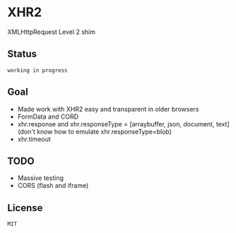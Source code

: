 XHR2
====

XMLHttpRequest Level 2 shim

## Status

	working in progress

## Goal
- Made work with XHR2 easy and transparent in older browsers
- FormData and CORD
- xhr.response and xhr.responseType = [arraybuffer, json, document, text] (don't know how to emulate xhr.responseType=blob)
- xhr.timeout

## TODO
- Massive testing
- CORS (flash and iframe)

## License

    MIT
